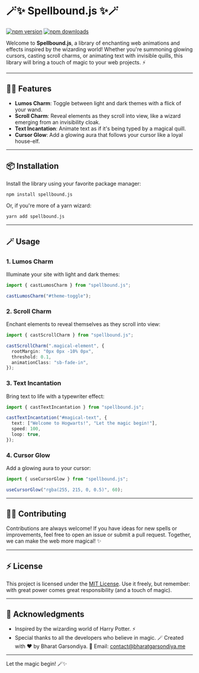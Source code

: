 # 🪄✨ Spellbound.js ✨🪄

[![npm version](https://img.shields.io/npm/v/spellbound.js.svg?style=flat-square)](https://www.npmjs.com/package/spellbound.js)
[![npm downloads](https://img.shields.io/npm/dm/spellbound.js.svg?style=flat-square)](https://www.npmjs.com/package/spellbound.js)

Welcome to **Spellbound.js**, a library of enchanting web animations and effects inspired by the wizarding world! Whether you're summoning glowing cursors, casting scroll charms, or animating text with invisible quills, this library will bring a touch of magic to your web projects. ⚡

---

## 🧙‍♂️ Features

- **Lumos Charm**: Toggle between light and dark themes with a flick of your wand.
- **Scroll Charm**: Reveal elements as they scroll into view, like a wizard emerging from an invisibility cloak.
- **Text Incantation**: Animate text as if it's being typed by a magical quill.
- **Cursor Glow**: Add a glowing aura that follows your cursor like a loyal house-elf.

---

## 📦 Installation

Install the library using your favorite package manager:

```bash
npm install spellbound.js
```

Or, if you're more of a yarn wizard:

```bash
yarn add spellbound.js
```

---

## 🪄 Usage

### 1. **Lumos Charm**
Illuminate your site with light and dark themes:

```typescript
import { castLumosCharm } from "spellbound.js";

castLumosCharm("#theme-toggle");
```

### 2. **Scroll Charm**
Enchant elements to reveal themselves as they scroll into view:

```typescript
import { castScrollCharm } from "spellbound.js";

castScrollCharm(".magical-element", {
  rootMargin: "0px 0px -10% 0px",
  threshold: 0.1,
  animationClass: "sb-fade-in",
});
```

### 3. **Text Incantation**
Bring text to life with a typewriter effect:

```typescript
import { castTextIncantation } from "spellbound.js";

castTextIncantation("#magical-text", {
  text: ["Welcome to Hogwarts!", "Let the magic begin!"],
  speed: 100,
  loop: true,
});
```

### 4. **Cursor Glow**
Add a glowing aura to your cursor:

```typescript
import { useCursorGlow } from "spellbound.js";

useCursorGlow("rgba(255, 215, 0, 0.5)", 60);
```

---

## 🧙‍♀️ Contributing

Contributions are always welcome! If you have ideas for new spells or improvements, feel free to open an issue or submit a pull request. Together, we can make the web more magical! ✨

---

## ⚡ License

This project is licensed under the [MIT License](LICENSE). Use it freely, but remember: with great power comes great responsibility (and a touch of magic).

---

## 🌟 Acknowledgments

- Inspired by the wizarding world of Harry Potter. ⚡
- Special thanks to all the developers who believe in magic. 🪄
Created with ❤️ by Bharat Garsondiya.
📧 Email: contact@bharatgarsondiya.me

---

Let the magic begin! 🪄✨
